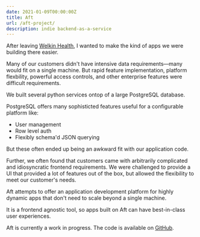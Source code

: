 ```yaml
---
date: 2021-01-09T00:00:00Z
title: Aft
url: /aft-project/
description: indie backend-as-a-service
---
```


After leaving [Welkin Health](https://welkinhealth.com/), I wanted to make the kind of apps we were building there easier.

Many of our customers didn't have intensive data requirements—many would fit on a single machine. But rapid feature implementation, platform flexbility, powerful access controls, and other enterprise features were difficult requirements.

We built several python services ontop of a large PostgreSQL database.

PostgreSQL offers many sophisticted features useful for a configurable platform like:
* User management
* Row level auth
* Flexibly schema'd JSON querying

But these often ended up being an awkward fit with our application code.

Further, we often found that customers came with arbitrarily complicated and idiosyncratic frontend requirements. We were challenged to provide a UI that provided a lot of features out of the box, but allowed the flexibility to meet our customer's needs.

Aft attempts to offer an application development platform for highly dynamic apps that don't need to scale beyond a single machine.

It is a frontend agnostic tool, so apps built on Aft can have best-in-class user experiences.

Aft is currently a work in progress. The code is available on [GitHub](https://github.com/awans/aft).